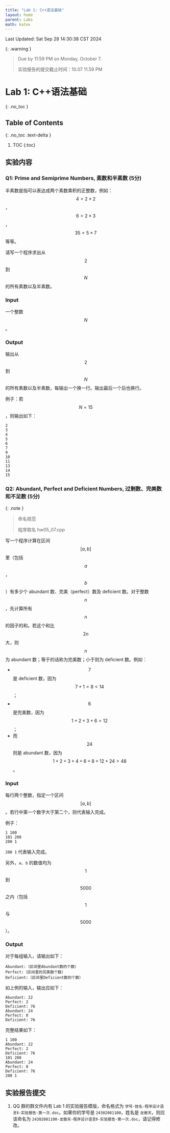 ```yaml
---
title: "Lab 1: C++语法基础"
layout: home
parent: Labs
math: katex
---
```

Last Updated: Sat Sep 28 14:30:38 CST 2024

{: .warning }
> Due by 11:59 PM on Monday, October 7.
> 
> 实验报告的提交截止时间：10.07 11.59 PM

# Lab 1: C++语法基础
{: .no_toc }

## Table of Contents
{: .no_toc .text-delta }

1. TOC
{:toc}

## 实验内容
### Q1: Prime and Semiprime Numbers, 素数和半素数 (5分)

半素数是指可以表达成两个素数乘积的正整数，例如：$$4=2\times2$$，$$6=2\times3$$，$$35=5\times7$$ 等等。

请写一个程序求出从 $$2$$ 到 $$N$$ 的所有素数以及半素数。

### Input

一个整数 $$N$$。

### Output

输出从 $$2$$ 到 $$N$$ 的所有素数以及半素数，每输出一个换一行。输出最后一个后也换行。

例子：若 $$N=15$$，则输出如下：

```
2
3
4
5
6
7
9
10
11
13
14
15
```

### Q2: Abundant, Perfect and Deficient Numbers, 过剩数、完美数和不足数 (5分)

{: .note }
> 命名规范
>
> 程序取名 hw05_07.cpp


写一个程序计算在区间 $$[a,b]$$ 里（包括 $$a$$，$$b$$）有多少个 abundant 数、完美（perfect）数及 deficient 数。对于整数 $$n$$，先计算所有 $$n$$ 的因子的和。若这个和比 $$2n$$ 大，则 $$n$$ 为 abundant 数；等于的话称为完美数；小于则为 deficient 数。例如：
- $$7$$ 是 deficient 数，因为 $$7+1=8<14$$；
- $$6$$ 是完美数，因为 $$1+2+3+6=12$$；
- 而 $$24$$ 则是 abundant 数，因为 $$1+2+3+4+6+8+12+24 > 48$$。

### Input

每行两个整数，指定一个区间 $$[a,b]$$。若行中第一个数字大于第二个，则代表输入完成。

例子：

```
1 100
101 200
200 1
```

`200 1` 代表输入完成。

另外，`a`、`b` 的数值均为 $$1$$ 到 $$5000$$ 之内（包括 $$1$$ 与 $$5000$$ ）。

### Output

对于每组输入，请输出如下：

```
Abundant:（区间里Abundant数的个数）
Perfect:（区间里的完美数个数）
Deficient:（区间里Deficient数的个数）
```

如上例的输入，输出应如下：

```
Abundant: 22
Perfect: 2
Deficient: 76
Abundant: 24
Perfect: 0
Deficient: 76
```

完整结果如下：

```
1 100
Abundant: 22
Perfect: 2
Deficient: 76
101 200
Abundant: 24
Perfect: 0
Deficient: 76
200 1
```

## 实验报告提交

1. QQ 群的群文件内有 Lab 1 的实验报告模版，命名格式为 `学号-姓名-程序设计语言Ⅱ-实验报告-第一次.doc`。如果你的学号是 `24302081100`，姓名是 `龙傲天`，则应该命名为 `24302081100-龙傲天-程序设计语言Ⅱ-实验报告-第一次.doc`，请记得修改。